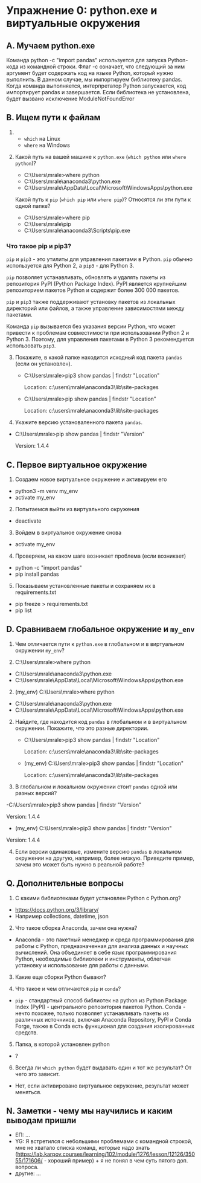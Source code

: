 # Упражнение 0: python.exe и виртуальные окружения

## A. Мучаем python.exe

Команда python -c "import pandas" используется для запуска Python-кода из командной строки. Флаг -c означает, что следующий за ним аргумент будет содержать код на языке Python, который нужно выполнить. В данном случае, мы импортируем библиотеку pandas. Когда команда выполняется, интерпретатор Python запускается, код импортирует pandas и завершается. Если библиотека не установлена, будет вызвано исключение ModuleNotFoundError


## B. Ищем пути к файлам

1.
   - `which` на Linux
   - `where` на Windows

2. Какой путь на вашей машине к `python.exe` (`which python` или `where python`)? 
   -  C:\Users\mrale>where python
   -  C:\Users\mrale\anaconda3\python.exe
   -  C:\Users\mrale\AppData\Local\Microsoft\WindowsApps\python.exe
   
   Какой путь к `pip` (`which pip` или `where pip`)? Относятся ли эти пути к одной папке?
   - C:\Users\mrale>where pip
   - C:\Users\mrale\pip
   - C:\Users\mrale\anaconda3\Scripts\pip.exe


### Что такое pip и pip3?

`pip` и `pip3` - это утилиты для управления пакетами в Python. `pip` обычно используется для Python 2, а `pip3` - для Python 3.

`pip` позволяет устанавливать, обновлять и удалять пакеты из репозитория PyPI (Python Package Index). PyPI является крупнейшим репозиторием пакетов Python и содержит более 300 000 пакетов.

`pip` и `pip3` также поддерживают установку пакетов из локальных директорий или файлов, а также управление зависимостями между пакетами.

Команда `pip` вызывается без указания версии Python, что может привести к проблемам совместимости при использовании Python 2 и Python 3. Поэтому, для управления пакетами в Python 3 рекомендуется использовать `pip3`.


3. Покажите, в какой папке находится исходный код пакета `pandas` (если он установлен).
   - C:\Users\mrale>pip3 show pandas | findstr "Location"
   
     Location: c:\users\mrale\anaconda3\lib\site-packages

   - C:\Users\mrale>pip show pandas | findstr "Location"
   
     Location: c:\users\mrale\anaconda3\lib\site-packages
    

4. Укажите версию установаленного пакета `pandas`.
  - C:\Users\mrale>pip show pandas | findstr "Version"

    Version: 1.4.4


## С. Первое виртуальное окружение

1. Создаем новое виртуальное окружение и активируем его
- python3 -m venv my_env
- activate my_env

2. Попытаемся выйти из виртуального окружения
- deactivate

3. Войдем в виртуальное окружение снова
- activate my_env

4. Проверяем, на каком шаге возникает проблема (если возникает)
- python -c "import pandas"
- pip install pandas

5. Показываем установленные пакеты и сохраняем их в requirements.txt
- pip freeze > requirements.txt
- pip list

## D. Сравниваем глобальное окружение и `my_env`

1. Чем отличается пути к `python.exe` в глобальном и в виртуальном окружении `my_env`?

1. C:\Users\mrale>where python
- C:\Users\mrale\anaconda3\python.exe
- C:\Users\mrale\AppData\Local\Microsoft\WindowsApps\python.exe

2. (my_env) C:\Users\mrale>where python
- C:\Users\mrale\anaconda3\python.exe
- C:\Users\mrale\AppData\Local\Microsoft\WindowsApps\python.exe

2. Найдите, где находится код `pandas` в глобальном и в виртуальном окружении.
   Покажите, что это разные директории.
   - C:\Users\mrale>pip3 show pandas | findstr "Location"
  
     Location: c:\users\mrale\anaconda3\lib\site-packages

   - (my_env) C:\Users\mrale>pip3 show pandas | findstr "Location"
   
     Location: c:\users\mrale\anaconda3\lib\site-packages


3. В глобальном и локальном окружении стоит `pandas` одной или разных версий?

-C:\Users\mrale>pip3 show pandas | findstr "Version"

Version: 1.4.4


- (my_env) C:\Users\mrale>pip3 show pandas | findstr "Version"

Version: 1.4.4

4. Если версии одинаковые, измените версию `pandas` в локальном окружении на другую, например,
   более низкую. Приведите пример, зачем это может быть нужно в реальной работе?

## Q. Дополнительные вопросы

1. С какими библиотеками будет установлен Python с Python.org?
- https://docs.python.org/3/library/
- Например collections, datetime, json
2. Что такое сборка Anaconda, зачем она нужна?
- Anaconda - это пакетный менеджер и среда программирования для работы с Python, предназначенная для анализа данных и научных вычислений. Она объединяет в себе язык программирования Python, необходимые библиотеки и инструменты, облегчая установку и использование для работы с данными.
3. Какие еще сборки Python бывают?

4. Что такое и чем отличаются `pip` и `conda`?
- `pip` - стандартный способ библиотек на python из Python Package Index (PyPI) - центрального репозитория пакетов Python. Conda - нечто похожее, только позволяет устанавливать пакеты из различных источников, включая Anaconda Repository, PyPI и Conda Forge, также в Conda есть функционал для создания изолированных средств. 
5. Папка, в которой установлен python
- ?
6. Всегда ли `which python` будет выдавать один и тот же результат? От чего это зависит. 
- Нет, если активировано виртуальное окружение, результат может меняться.
## N. Заметки - чему мы научились и каким выводам пришли

- ЕП: ...
- YG: Я встретился с небольшими проблемами с командной строкой, мне не хватало списка команд, которые надо знать (https://lab.karpov.courses/learning/102/module/1276/lesson/12126/35055/171606/ - хороший пример) + я не понял в чем суть пятого доп. вопроса. 
- другие: ...
